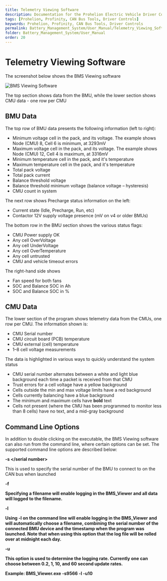 ```yaml
---
title: Telemetry Viewing Software
description: Documentation for the Prohelion Electric Vehicle Driver Controls
tags: [Prohelion, Profinity, CAN Bus Tools, Driver Controls]
keywords: Prohelion, Profinity, CAN Bus Tools, Driver Controls
permalink: Battery_Management_System/User_Manual/Telemetry_Viewing_Software.html
folder: Battery_Management_System/User_Manual
order: 20
---
```


# Telemetry Viewing Software

The screenshot below shows the BMS Viewing software

![BMS Viewing Software]({{site.dox.baseurl}}/images/BMS_User_Manual/Telemetry_Viewing_Software.png)

The top section shows data from the BMU, while the lower section shows CMU data - one row per CMU

## BMU Data

The top row of BMU data presents the following information (left to right): 

*   Minimum voltage cell in the pack, and its voltage.  The example shows Node (CMU) 8, Cell 6 is minimum, at 3293mV 
*   Maximum voltage cell in the pack, and its voltage.  The example shows Node (CMU) 12, Cell 4 is maximum, at 3316mV 
*   Minimum temperature cell in the pack, and it's temperature 
*   Maximum temperature cell in the pack, and it's temperature 
*   Total pack voltage 
*   Total pack current 
*   Balance threshold voltage 
*   Balance threshold minimum voltage (balance voltage – hysteresis) 
*   CMU count in system 

The next row shows Precharge status information on the left: 

*   Current state (Idle, Precharge, Run, etc) 
*   Contactor 12V supply voltage presence (mV on v4 or older BMUs) 

The bottom row in the BMU section shows the various status flags: 

*   CMU Power supply OK 
*   Any cell OverVoltage 
*   Any cell UnderVoltage 
*   Any cell OverTemperature 
*   Any cell untrusted 
*   CMU and vehicle timeout errors 

The right-hand side shows 

*   Fan speed for both fans 
*   SOC and Balance SOC in Ah 
*   SOC and Balance SOC in % 

## CMU Data 

The lower section of the program shows telemetry data from the CMUs, one row per CMU.  The information shown is: 

*   CMU Serial number 
*   CMU circuit board (PCB) temperature 
*   CMU external (cell) temperature 
*   1–8 cell voltage measurements 

The data is highlighted in various ways to quickly understand the system status 

*   CMU serial number alternates between a white and light blue background each time a packet is received from that CMU 
*   Trust errors for a cell voltage have a yellow background 
*   Cells outside the min and max voltage limits have a red background 
*   Cells currently balancing have a blue background 
*   The minimum and maximum cells have <strong>bold</strong> text 
*   Cells not present (where the CMU has been programmed to monitor less than 8 cells) have no text, and a mid-gray background 

## Command Line Options

In addition to double clicking on the executable, the BMS Viewing software can also run from the command line, where certain options can be set. The supported command line options are described below: 

<strong>-s </serial number></strong>

This is used to specify the serial number of the BMU to connect to on the CAN bus when launched 

<strong> -f </filename>

Specifying a filename will enable logging in the BMS_Viewer and all data will logged to the filename. 

<strong> -l

Using <strong>-l</strong> on the command line will enable logging in the BMS_Viewer and will automatically choose a filename, combining the serial number of the connected BMU device and the timestamp when the program was launched. Note that when using this option that the log file will be rolled over at midnight each day. 

<strong> -u </rate>

This option is used to determine the logging rate. Currently one can choose between 0.2, 1, 10, and 60 second update rates. 

Example: BMS_Viewer.exe -s9566 -l -u10 



